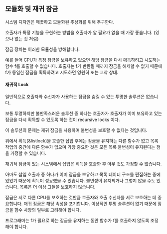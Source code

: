 ## 모듈화 및 재귀 잠금

시스템 디자인은 깨끗하고 모듈화된 추상화를 위해 추구한다. 

호출자가 특정 기능을 구현하는 방법을 호출자가 알 필요가 없을 때 가장 좋습니다. (있으나 없는 것 처럼) 

잠금 장치는 이러한 모듈성을 방해합니다. 

예를 들어 CPU가 특정 잠금을 보유하고 있으면 해당 잠금을 다시 획득하려고 시도하는 함수 f를 호출할 수 없습니다. 호출자는 f가 반환될 때까지 잠금을 해제할 수 없기 때문에 f가 동일한 잠금을 획득하려고 시도하면 영원히 또는 교착 상태.

#### 재귀적 Lock

일반적으로 호출자와 수신자가 사용하는 잠금을 숨길 수 있는 투명한 솔루션은 없습니다. 

보통 투명하지만 불만족스러운 솔루션 중 하나는 호출자가 호출자가 이미 보유하고 있는 잠금을 다시 획득할 수 있도록 하는 것이 recursive locks  이다. 

이 솔루션의 문제는 재귀 잠금을 사용하여 불변성을 보호할 수 없다는 것입니다. 

위에서 획득(&listlock)을 호출한 삽입 후에는 잠금을 유지하는 다른 함수가 없고 목록 작업의 중간에 다른 함수가 없으며 가장 중요한 것은 모든 목록 불변성이 유지된다는 점을 가정할 수 있습니다. 

재귀적 잠금이 있는 시스템에서 삽입은 획득을 호출한 후 아무 것도 가정할 수 없습니다.

아마도 삽입 호출자 중 하나가 이미 잠금을 보유하고 목록 데이터 구조를 편집하는 중에 있었기 때문에 획득이 성공했을 수 있습니다. 불변성이 유지되거나 그렇지 않을 수도 있습니다. 목록은 더 이상 그들을 보호하지 않습니다. 

잠금은 서로 다른 CPU를 보호하는 것만큼 호출자와 호출 수신자를 서로 보호하는 데 중요합니다. 재귀 잠금은 해당 속성을 포기합니다.
이상적인 투명 솔루션이 없기 때문에 잠금을 함수 사양의 일부로 고려해야 합니다. 

프로그래머는 f가 필요로 하는 잠금을 유지하는 동안 함수가 f를 호출하지 않도록 조정해야 합니다. 